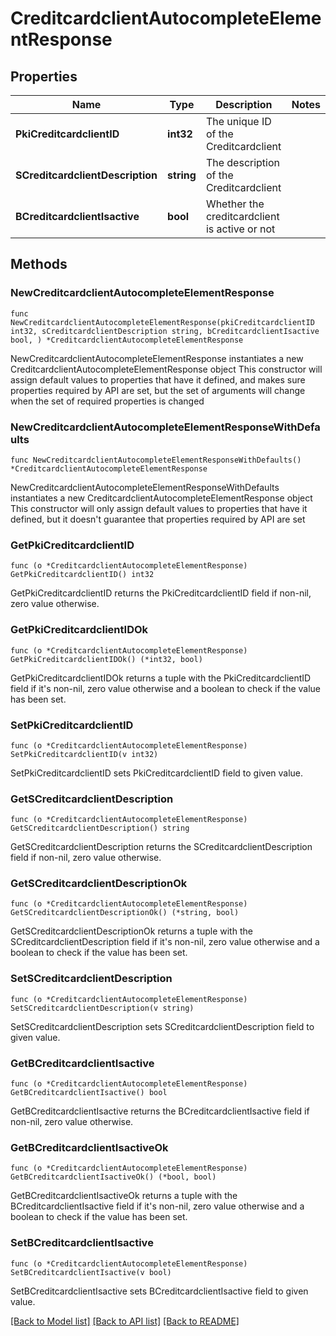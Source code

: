# CreditcardclientAutocompleteElementResponse

## Properties

Name | Type | Description | Notes
------------ | ------------- | ------------- | -------------
**PkiCreditcardclientID** | **int32** | The unique ID of the Creditcardclient | 
**SCreditcardclientDescription** | **string** | The description of the Creditcardclient | 
**BCreditcardclientIsactive** | **bool** | Whether the creditcardclient is active or not | 

## Methods

### NewCreditcardclientAutocompleteElementResponse

`func NewCreditcardclientAutocompleteElementResponse(pkiCreditcardclientID int32, sCreditcardclientDescription string, bCreditcardclientIsactive bool, ) *CreditcardclientAutocompleteElementResponse`

NewCreditcardclientAutocompleteElementResponse instantiates a new CreditcardclientAutocompleteElementResponse object
This constructor will assign default values to properties that have it defined,
and makes sure properties required by API are set, but the set of arguments
will change when the set of required properties is changed

### NewCreditcardclientAutocompleteElementResponseWithDefaults

`func NewCreditcardclientAutocompleteElementResponseWithDefaults() *CreditcardclientAutocompleteElementResponse`

NewCreditcardclientAutocompleteElementResponseWithDefaults instantiates a new CreditcardclientAutocompleteElementResponse object
This constructor will only assign default values to properties that have it defined,
but it doesn't guarantee that properties required by API are set

### GetPkiCreditcardclientID

`func (o *CreditcardclientAutocompleteElementResponse) GetPkiCreditcardclientID() int32`

GetPkiCreditcardclientID returns the PkiCreditcardclientID field if non-nil, zero value otherwise.

### GetPkiCreditcardclientIDOk

`func (o *CreditcardclientAutocompleteElementResponse) GetPkiCreditcardclientIDOk() (*int32, bool)`

GetPkiCreditcardclientIDOk returns a tuple with the PkiCreditcardclientID field if it's non-nil, zero value otherwise
and a boolean to check if the value has been set.

### SetPkiCreditcardclientID

`func (o *CreditcardclientAutocompleteElementResponse) SetPkiCreditcardclientID(v int32)`

SetPkiCreditcardclientID sets PkiCreditcardclientID field to given value.


### GetSCreditcardclientDescription

`func (o *CreditcardclientAutocompleteElementResponse) GetSCreditcardclientDescription() string`

GetSCreditcardclientDescription returns the SCreditcardclientDescription field if non-nil, zero value otherwise.

### GetSCreditcardclientDescriptionOk

`func (o *CreditcardclientAutocompleteElementResponse) GetSCreditcardclientDescriptionOk() (*string, bool)`

GetSCreditcardclientDescriptionOk returns a tuple with the SCreditcardclientDescription field if it's non-nil, zero value otherwise
and a boolean to check if the value has been set.

### SetSCreditcardclientDescription

`func (o *CreditcardclientAutocompleteElementResponse) SetSCreditcardclientDescription(v string)`

SetSCreditcardclientDescription sets SCreditcardclientDescription field to given value.


### GetBCreditcardclientIsactive

`func (o *CreditcardclientAutocompleteElementResponse) GetBCreditcardclientIsactive() bool`

GetBCreditcardclientIsactive returns the BCreditcardclientIsactive field if non-nil, zero value otherwise.

### GetBCreditcardclientIsactiveOk

`func (o *CreditcardclientAutocompleteElementResponse) GetBCreditcardclientIsactiveOk() (*bool, bool)`

GetBCreditcardclientIsactiveOk returns a tuple with the BCreditcardclientIsactive field if it's non-nil, zero value otherwise
and a boolean to check if the value has been set.

### SetBCreditcardclientIsactive

`func (o *CreditcardclientAutocompleteElementResponse) SetBCreditcardclientIsactive(v bool)`

SetBCreditcardclientIsactive sets BCreditcardclientIsactive field to given value.



[[Back to Model list]](../README.md#documentation-for-models) [[Back to API list]](../README.md#documentation-for-api-endpoints) [[Back to README]](../README.md)


